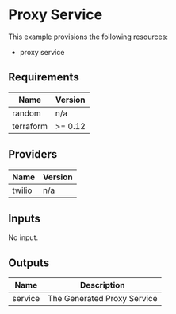 # Proxy Service

This example provisions the following resources:

- proxy service

## Requirements

| Name      | Version |
| --------- | ------- |
| random    | n/a     |
| terraform | >= 0.12 |

## Providers

| Name   | Version |
| ------ | ------- |
| twilio | n/a     |

## Inputs

No input.

## Outputs

| Name    | Description                 |
| ------- | --------------------------- |
| service | The Generated Proxy Service |
